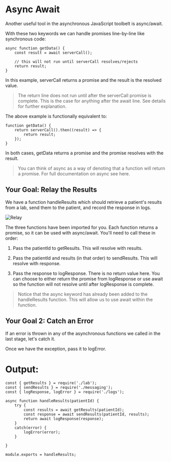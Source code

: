 # Async Await

Another useful tool in the asynchronous JavaScript toolbelt is async/await.

With these two keywords we can handle promises line-by-line like synchronous code:

```
async function getData() {
    const result = await serverCall();

    // this will not run until serverCall resolves/rejects
    return result;
}
```

In this example, serverCall returns a promise and the result is the resolved value.

>The return line does not run until after the serverCall promise is complete. This is the case for anything after the await line. See details for further explanation.

The above example is functionally equivalent to:

```
function getData() {
    return serverCall().then((result) => {
        return result;
    });
}
```

In both cases, getData returns a promise and the promise resolves with the result.

>You can think of async as a way of denoting that a function will return a promise. For full documentation on async see here.

## Your Goal: Relay the Results

We have a function handleResults which should retrieve a patient's results from a lab, send them to the patient, and record the response in logs.

![Relay](https://res.cloudinary.com/divzjiip8/image/upload/v1573092887/Frame_1_61_xvipqy.png)

The three functions have been imported for you. Each function returns a promise, so it can be used with async/await. You'll need to call these in order:

1. Pass the patientId to getResults. This will resolve with results.

2. Pass the patientId and results (in that order) to sendResults. This will resolve with response.

3. Pass the response to logResponse. There is no return value here. You can choose to either return the promise from logResponse or use await so the function will not resolve until after logResponse is complete.

>Notice that the async keyword has already been added to the handleResults function. This will allow us to use await within the function.


## Your Goal 2: Catch an Error

If an error is thrown in any of the asynchronous functions we called in the last stage, let's catch it.

Once we have the exception, pass it to logError.


# Output:

```
const { getResults } = require('./lab');
const { sendResults } = require('./messaging');
const { logResponse, logError } = require('./logs');

async function handleResults(patientId) {
    try {
        const results = await getResults(patientId);
        const response = await sendResults(patientId, results);
        return await logResponse(response); 
    }
    catch(error) {
        logError(error);
    }

}

module.exports = handleResults;
```